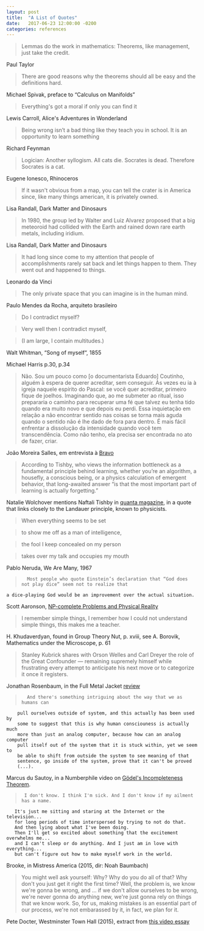 ```yaml
---
layout: post
title:  "A List of Quotes"
date:   2017-06-23 12:00:00 -0200
categories: references
---
```


> Lemmas do the work in mathematics: Theorems, like management, just take the credit.

Paul Taylor

> There are good reasons why the theorems should all be easy and the definitions hard.

Michael Spivak, preface to “Calculus on Manifolds”

> Everything's got a moral if only you can find it

Lewis Carroll, Alice's Adventures in Wonderland

> Being wrong isn’t a bad thing like they teach you in school. It is an opportunity to learn something

Richard Feynman

> Logician: Another syllogism. All cats
 die. Socrates is dead. Therefore Socrates is a cat.

Eugene Ionesco, Rhinoceros

> If it wasn't obvious from a map, you can tell the crater is in America since, like many things american,
  it is privately owned.

Lisa Randall, Dark Matter and Dinosaurs

> In 1980, the group led by Walter and Luiz Alvarez proposed that a big meteoroid had collided with the Earth
  and rained down rare earth metals, including iridium.

Lisa Randall, Dark Matter and Dinosaurs

> It had long since come to my attention that people of accomplishments rarely sat back and let things
  happen to them. They went out and happened to things.

Leonardo da Vinci

> The only private space that you can imagine is in the human mind.

Paulo Mendes da Rocha, arquiteto brasileiro

>	Do I contradict myself?

>	Very well then I contradict myself,

>	(I am large, I contain multitudes.)

Walt Whitman, “Song of myself“, 1855

Michael Harris p.30, p.34

>	Não. Sou um pouco como [o documentarista Eduardo] Coutinho,
	alguém à espera de querer acreditar, sem conseguir.
	Às vezes eu ia à igreja naquele espírito do Pascal:
	se você quer acreditar, primeiro fique de joelhos.
	Imaginando que, ao me submeter ao ritual, isso prepararia
	o caminho para recuperar uma fé que talvez eu tenha tido
	quando era muito novo e que depois eu perdi.
	Essa inquietação em relação a não encontrar sentido nas
	coisas se torna mais aguda quando o sentido não é lhe
	dado de fora para dentro. É mais fácil enfrentar a dissolução
	da intensidade quando você tem transcendência.
	Como não tenho, ela precisa ser encontrada no ato de fazer, criar.

João Moreira Salles, em entrevista à [Bravo][bravo-joao]

[bravo-joao]: https://medium.com/revista-bravo/uma-das-maldi%C3%A7%C3%B5es-do-brasil-%C3%A9-a-manuten%C3%A7%C3%A3o-de-privil%C3%A9gios-acdd7bf9cfd1

> According to Tishby, who views the information bottleneck as a fundamental principle behind learning, whether you’re an algorithm, a housefly, a conscious being, or a physics calculation of emergent behavior, that long-awaited answer “is that the most important part of learning is actually forgetting.”

Natalie Wolchover mentions Naftali Tishby in [quanta magazine][quantaBottleneck], in
a quote that links closely to the Landauer principle, known to physicists.

[quantaBottleneck]: https://www.quantamagazine.org/new-theory-cracks-open-the-black-box-of-deep-learning-20170921/

>	When everything seems to be set

>	to show me off as a man of intelligence,

>	the fool I keep concealed on my person

>	takes over my talk and occupies my mouth

Pablo Neruda, We Are Many, 1967

>       Most people who quote Einstein’s declaration that “God does not play dice” seem not to realize that
	a dice-playing God would be an improvement over the actual situation.

Scott Aaronson, [NP-complete Problems and Physical Reality][npc-aar]

[npc-aar]: https://www.scottaaronson.com/papers/npcomplete.pdf

>	I remember simple things, I remember how I could not understand simple things, this makes me a teacher.

H. Khudaverdyan, found in Group Theory Nut, p. xviii, see A. Borovik, Mathematics under the Microscope, p. 61

> 	Stanley Kubrick shares with Orson Welles and Carl Dreyer the
	role of the Great Confounder — remaining supremely himself
	while frustrating every attempt to anticipate his next move
	or to categorize it once it registers.

Jonathan Rosenbaum, in the Full Metal Jacket [review][rosenbaum-kubrick]

[rosenbaum-kubrick]: http://www.jonathanrosenbaum.net/2014/06/full-metal-jacket/

>       And there's something intriguing about the way that we as humans can
        pull ourselves outside of system, and this actually has been used by
        some to suggest that this is why human consciouness is actually much
        more than just an analog computer, because how can an analog computer
        pull itself out of the system that it is stuck within, yet we seem to
        be able to shift from outside the system to see meaning of that
        sentence, go inside of the system, prove that it can't be proved
        (...).

Marcus du Sautoy, in a Numberphile video on
[Gödel's Incompleteness Theorem][godel-marcus].

[godel-marcus]: https://www.youtube.com/watch?v=mccoBBf0VDM&feature=youtu.be

>      I don't know. I think I'm sick. And I don't know if my ailment has a name.
       It's just me sitting and staring at the Internet or the television...
       for long periods of time interspersed by trying to not do that.
       And then lying about what I've been doing.
       Then I'll get so excited about something that the excitement overwhelms me...
       and I can't sleep or do anything. And I just am in love with everything...
       but can't figure out how to make myself work in the world.

Brooke, in Mistress America (2015, dir: Noah Baumbach)

> 	You might well ask yourself: Why? Why do you do all of that?
	Why don't you just get it right the first time?
	Well, the problem is, we know we're gonna be wrong, and ...
	if we don't allow ourselves to be wrong, we're never gonna
	do anything new, we're just gonna rely on things that we know
	work. So, for us, making mistakes is an essential part of
	our process, we're not embarassed by it, in fact, we plan for it.

Pete Docter, Westminster Town Hall (2015), extract from [this video essay][edit-animated]

[edit-animated]: https://www.youtube.com/watch?v=OIV9IjulVi8

